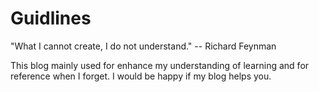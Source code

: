 # Guidlines

"What I cannot create, I do not understand." -- Richard Feynman

This blog mainly used for enhance my understanding of learning and for reference when I forget. 
I would be happy if my blog helps you.